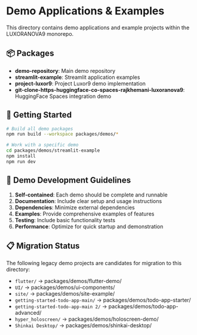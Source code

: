 # Demo Applications & Examples

This directory contains demo applications and example projects within the LUXORANOVA9 monorepo.

## 📦 Packages

- **demo-repository**: Main demo repository
- **streamlit-example**: Streamlit application examples
- **project-luxor9**: Project Luxor9 demo implementation
- **git-clone-https-huggingface-co-spaces-rajkhemani-luxoranova9**: HuggingFace Spaces integration demo

## 🚀 Getting Started

```bash
# Build all demo packages
npm run build --workspace packages/demos/*

# Work with a specific demo
cd packages/demos/streamlit-example
npm install
npm run dev
```

## 🎯 Demo Development Guidelines

1. **Self-contained**: Each demo should be complete and runnable
2. **Documentation**: Include clear setup and usage instructions
3. **Dependencies**: Minimize external dependencies
4. **Examples**: Provide comprehensive examples of features
5. **Testing**: Include basic functionality tests
6. **Performance**: Optimize for quick startup and demonstration

## 📋 Migration Status

The following legacy demo projects are candidates for migration to this directory:

- `flutter/` → packages/demos/flutter-demo/
- `UI/` → packages/demos/ui-components/
- `site/` → packages/demos/site-example/
- `getting-started-todo-app-main/` → packages/demos/todo-app-starter/
- `getting-started-todo-app-main 2/` → packages/demos/todo-app-advanced/
- `hyper_holoscreen/` → packages/demos/holoscreen-demo/
- `Shinkai Desktop/` → packages/demos/shinkai-desktop/